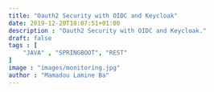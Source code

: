 ```yaml
---
title: "Oauth2 Security with OIDC and Keycloak"
date: 2019-12-20T18:07:51+01:00
description : "Oauth2 Security with OIDC and Keycloak."
draft: false
tags : [
    "JAVA" , "SPRINGBOOT", "REST"
]
image : "images/monitoring.jpg"
author : "Mamadou Lamine Ba"
---
```


